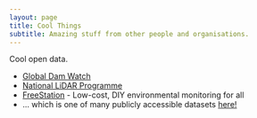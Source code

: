 ```yaml
---
layout: page
title: Cool Things
subtitle: Amazing stuff from other people and organisations.
---
```


Cool open data.

- [Global Dam Watch](https://www.globaldamwatch.org/)
- [National LiDAR Programme](https://www.data.gov.uk/dataset/f0db0249-f17b-4036-9e65-309148c97ce4/national-lidar-programme)
- [FreeStation](https://www.freestation.org/introduction) - Low-cost, DIY environmental monitoring for all
- ... which is one of many publicly accessible datasets [here!](https://ckan.publishing.service.gov.uk/dataset/)

